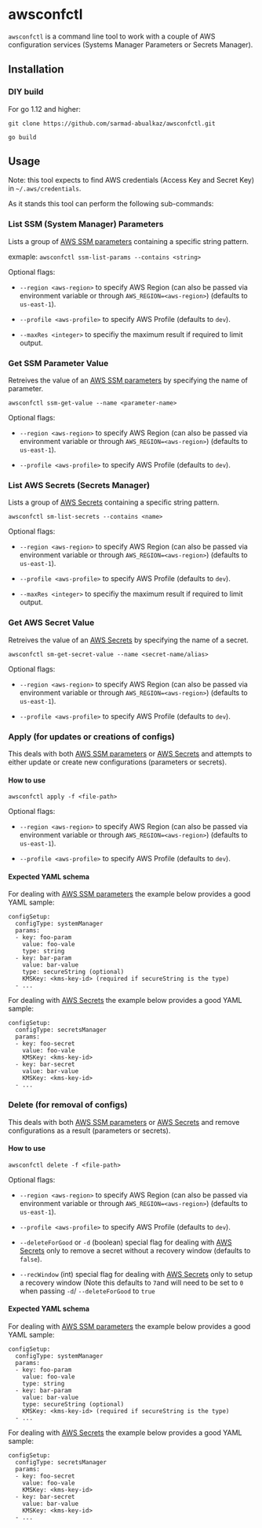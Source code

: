 # awsconfctl

`awsconfctl` is a command line tool to work with a couple of AWS configuration services (Systems Manager Parameters or Secrets Manager). 

## Installation

### DIY build

For go 1.12 and higher:

```
git clone https://github.com/sarmad-abualkaz/awsconfctl.git

go build
```

## Usage

Note: this tool expects to find AWS credentials (Access Key and Secret Key) in `~/.aws/credentials`.

As it stands this tool can perform the following sub-commands:

### List SSM (System Manager) Parameters

Lists a group of [AWS SSM parameters](https://docs.aws.amazon.com/systems-manager/latest/userguide/systems-manager-parameter-store.html) containing a specific string pattern. 

exmaple:
`awsconfctl ssm-list-params --contains <string>`

Optional flags:

- `--region <aws-region>` to specify AWS Region (can also be passed via environment variable or through `AWS_REGION=<aws-region>`) (defaults to `us-east-1`). 

- `--profile <aws-profile>` to specify AWS Profile (defaults to `dev`).

- `--maxRes <integer>` to specifiy the maximum result if required to limit output.

### Get SSM Parameter Value

Retreives the value of an [AWS SSM parameters](https://docs.aws.amazon.com/systems-manager/latest/userguide/systems-manager-parameter-store.html) by specifying the name of parameter.

`awsconfctl ssm-get-value --name <parameter-name>`

Optional flags:

- `--region <aws-region>` to specify AWS Region (can also be passed via environment variable or through `AWS_REGION=<aws-region>`) (defaults to `us-east-1`). 

- `--profile <aws-profile>` to specify AWS Profile (defaults to `dev`).

### List AWS Secrets (Secrets Manager)

Lists a group of [AWS Secrets](https://docs.aws.amazon.com/secretsmanager/latest/userguide/intro.html) containing a specific string pattern. 


`awsconfctl sm-list-secrets --contains <name>`

Optional flags:

- `--region <aws-region>` to specify AWS Region (can also be passed via environment variable or through `AWS_REGION=<aws-region>`) (defaults to `us-east-1`). 

- `--profile <aws-profile>` to specify AWS Profile (defaults to `dev`).

- `--maxRes <integer>` to specifiy the maximum result if required to limit output.

### Get AWS Secret Value

Retreives the value of an [AWS Secrets](https://docs.aws.amazon.com/secretsmanager/latest/userguide/intro.html) by specifying the name of a secret.

`awsconfctl sm-get-secret-value --name <secret-name/alias>`

Optional flags:

- `--region <aws-region>` to specify AWS Region (can also be passed via environment variable or through `AWS_REGION=<aws-region>`) (defaults to `us-east-1`). 

- `--profile <aws-profile>` to specify AWS Profile (defaults to `dev`).

### Apply (for updates or creations of configs)

This deals with both [AWS SSM parameters](https://docs.aws.amazon.com/systems-manager/latest/userguide/systems-manager-parameter-store.html) or [AWS Secrets](https://docs.aws.amazon.com/secretsmanager/latest/userguide/intro.html) and attempts to either update or create new configurations (parameters or secrets).

#### How to use

`awsconfctl apply -f <file-path>`

Optional flags:

- `--region <aws-region>` to specify AWS Region (can also be passed via environment variable or through `AWS_REGION=<aws-region>`) (defaults to `us-east-1`). 

- `--profile <aws-profile>` to specify AWS Profile (defaults to `dev`).

#### Expected YAML schema

For dealing with [AWS SSM parameters](https://docs.aws.amazon.com/systems-manager/latest/userguide/systems-manager-parameter-store.html) the example below provides a good YAML sample:

```
configSetup:
  configType: systemManager
  params:
  - key: foo-param
    value: foo-vale
    type: string
  - key: bar-param
    value: bar-value
    type: secureString (optional)
    KMSKey: <kms-key-id> (required if secureString is the type)
  - ...
```

For dealing with [AWS Secrets](https://docs.aws.amazon.com/secretsmanager/latest/userguide/intro.html) the example below provides a good YAML sample:

```
configSetup:
  configType: secretsManager
  params:
  - key: foo-secret
    value: foo-vale
    KMSKey: <kms-key-id>
  - key: bar-secret
    value: bar-value
    KMSKey: <kms-key-id>
  - ...
```

### Delete (for removal of configs)

This deals with both [AWS SSM parameters](https://docs.aws.amazon.com/systems-manager/latest/userguide/systems-manager-parameter-store.html) or [AWS Secrets](https://docs.aws.amazon.com/secretsmanager/latest/userguide/intro.html) and remove configurations as a result (parameters or secrets).

#### How to use

`awsconfctl delete -f <file-path>`

Optional flags:

- `--region <aws-region>` to specify AWS Region (can also be passed via environment variable or through `AWS_REGION=<aws-region>`) (defaults to `us-east-1`). 

- `--profile <aws-profile>` to specify AWS Profile (defaults to `dev`).

- `--deleteForGood` or `-d` (boolean) special flag for dealing with [AWS Secrets]((https://docs.aws.amazon.com/secretsmanager/latest/userguide/intro.html) ) only to remove a secret without a recovery window (defaults to `false`).

- `--recWindow` (int) special flag for dealing with [AWS Secrets]((https://docs.aws.amazon.com/secretsmanager/latest/userguide/intro.html) ) only to setup a recovery window (Note this defaults to `7`and will need to be set to `0` when passing `-d`/ `--deleteForGood` to `true`

#### Expected YAML schema

For dealing with [AWS SSM parameters](https://docs.aws.amazon.com/systems-manager/latest/userguide/systems-manager-parameter-store.html) the example below provides a good YAML sample:

```
configSetup:
  configType: systemManager
  params:
  - key: foo-param
    value: foo-vale
    type: string
  - key: bar-param
    value: bar-value
    type: secureString (optional)
    KMSKey: <kms-key-id> (required if secureString is the type)
  - ...
```

For dealing with [AWS Secrets](https://docs.aws.amazon.com/secretsmanager/latest/userguide/intro.html) the example below provides a good YAML sample:

```
configSetup:
  configType: secretsManager
  params:
  - key: foo-secret
    value: foo-vale
    KMSKey: <kms-key-id>
  - key: bar-secret
    value: bar-value
    KMSKey: <kms-key-id>
  - ...
```
